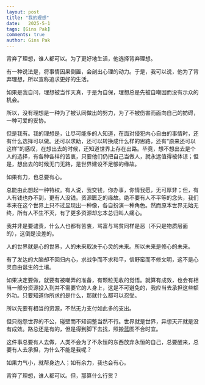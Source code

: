```yaml
---
layout: post
title: "我的理想"
date:   2025-5-1
tags: [Gins Pak]
comments: true
author: Gins Pak
---
```


背弃了理想，谁人都可以。为了更好地生活，他选择背弃理想。

有一种说法是，将事情因果倒置，会剖出心理的动力。于是，我可以说，他为了背弃理想，所以宣称追求更好的生活。

如果是我自问，理想被当作天真，于是为自保，理想总是先被自嘲因而没有示众的机会。

所以，没有理想是一种为了被认同做出的努力，为了不被伤害而面向自己的妨碍，一种可爱的妥协。

但是我有。我的理想是，让尽可能多的人知道，在面对侵犯内心自由的事情时，还有什么选择可以做。还可以求助，还可以转换成什么样的思路，还有“原来还可以这样”的感叹，在想出去的时候，还知道世界上存在出路。毕竟，想不想出去是个人的选择，有各种各样的苦衷，只要他们仍把自己当做人，就永远值得被体谅；但是，想出去的时候无门无路，是世界建设不足够的缘故。

如果有力，也总要有心。

总能由此想起一种特权。有人说，我交钱，你办事，你情我愿，无可厚非；但，有人有钱也办不到，更有人没钱。资源匮乏的缘故。绝不要有人不平等的念头，我们本来在这个世界上只不过显现出一种像，各自扮演一种角色。然而原本世界无始无终，所有人不生不灭，有了更多资源却忘本总归叫人痛心。

我并非是要谴责，什么人也都有苦衷，骂富与骂贫同样是恶（不只是物质层面的），这倒是没差的。

人的世界就是心的世界，人的未来取决于心灵的未来。所以未来是修心的未来。

有了发达的大脑却不回归内心，求战争而不求和平，信野蛮而不修文明，这不是心灵自由诞生的土壤。

如果决定要做，就要有被嘲弄的准备，有颗粒无收的觉悟。就算有成效，也会有相当一部分资源投入到并不需要它的人身上，这是不可避免的，我应当去承担这些额外功。只要知道你所求的是什么，那就什么都可以忍受。

所以先要有相当的资源，不然无力支付如此多的支出。

但只抱怨世界的不公，碰壁而不知调整当然不行。世界就是世界，异想天开就是没有成效。路总还是有的，但是得到脚下去找，照搬蓝图不合时宜。

这件事总要有人去做，人类不会为了不永恒的东西放弃永恒的自己，总要醒来，总要有人去承担，为什么不能是我呢？

如果力气小，就帮身边人；如有余力，我也会有心。

背弃了理想，谁人都可以。但，那算什么行货？
